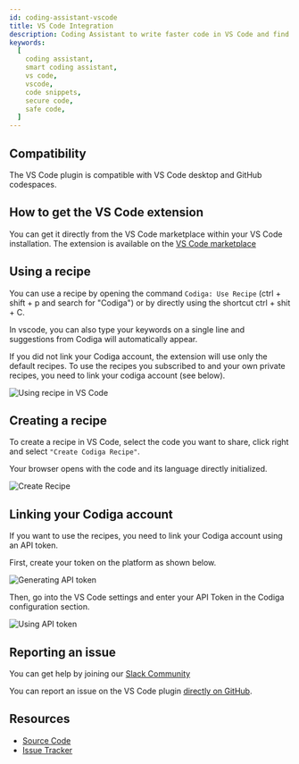 ```yaml
---
id: coding-assistant-vscode
title: VS Code Integration
description: Coding Assistant to write faster code in VS Code and find safe and secure code within seconds. Work for 15+ languages.
keywords:
  [
    coding assistant,
    smart coding assistant,
    vs code,
    vscode,
    code snippets,
    secure code,
    safe code,
  ]
---
```


## Compatibility

The VS Code plugin is compatible with VS Code desktop and GitHub codespaces.

## How to get the VS Code extension

You can get it directly from the VS Code marketplace within your VS Code installation.
The extension is available on the [VS Code marketplace](https://marketplace.visualstudio.com/items?itemName=codiga.vscode-plugin)

## Using a recipe

You can use a recipe by opening the command `Codiga: Use Recipe` (ctrl + shift + p and search for "Codiga") or by
directly using the shortcut ctrl + shit + C.

In vscode, you can also type your keywords on a single line and suggestions from Codiga will automatically appear.

If you did not link your Codiga account, the extension will use only the default recipes. To use the recipes you
subscribed to and your own private recipes, you need to link your codiga account (see below).

![Using recipe in VS Code](/img/coding-assistant/vscode-use-recipe.gif)

## Creating a recipe

To create a recipe in VS Code, select the code you want to share, click right and select `"Create Codiga Recipe"`.

Your browser opens with the code and its language directly initialized.

![Create Recipe](/img/coding-assistant/vscode-create-recipe.gif)

## Linking your Codiga account

If you want to use the recipes, you need to link your Codiga account using an API token.

First, create your token on the platform as shown below.

![Generating API token](/img/coding-assistant/api-token-creation.gif)

Then, go into the VS Code settings and enter your API Token in the Codiga configuration section.

![Using API token](/img/coding-assistant/vscode-configuration.png)

## Reporting an issue

You can get help by joining our [Slack Community](https://join.slack.com/t/codigahq/shared_invite/zt-9hvmfwie-9BUVFwZDwvpIGlkHv2mzYQ)

You can report an issue on the VS Code plugin [directly on GitHub](https://github.com/codiga/vscode-plugin/issues).

## Resources

- [Source Code](https://github.com/codiga/vscode-plugin)
- [Issue Tracker](https://github.com/codiga/vscode-plugin/issues)
